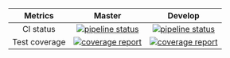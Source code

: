|    Metrics    |                                                                                     Master                                                                                     |                                                                                  Develop                                                                                 |
|:-------------:|:------------------------------------------------------------------------------------------------------------------------------------------------------------------------------:|:------------------------------------------------------------------------------------------------------------------------------------------------------------------------:|
| CI status     | [![pipeline status](https://gitlab.com/redmic-project/device/oag-buoy/buoy-lib/badges/master/pipeline.svg)](https://gitlab.com/redmic-project/device/oag-buoy/buoy-lib/commits/master) | [![pipeline status](https://gitlab.com/redmic-project/device/oag-buoy/buoy-lib/badges/dev/pipeline.svg)](https://gitlab.com/redmic-project/device/oag-buoy/buoy-lib/commits/dev) |
| Test coverage | [![coverage report](https://gitlab.com/redmic-project/device/oag-buoy/buoy-lib/badges/master/coverage.svg)](https://gitlab.com/redmic-project/device/oag-buoy/buoy-lib/commits/master) | [![coverage report](https://gitlab.com/redmic-project/device/oag-buoy/buoy-lib/badges/dev/coverage.svg)](https://gitlab.com/redmic-project/device/oag-buoy/buoy-lib/commits/dev) |


